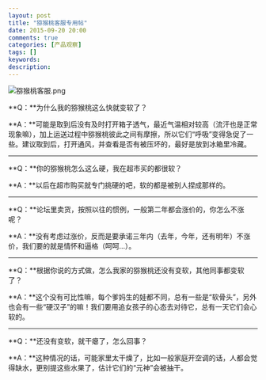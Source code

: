 ```yaml
---
layout: post
title: "猕猴桃客服专用帖"
date: 2015-09-20 20:00
comments: true
categories: [产品观察]
tags: []
keywords: 
description: 
---
```

![猕猴桃客服.png](http://upload-images.jianshu.io/upload_images/15016-d2005ffa3ce80558.png?imageMogr2/auto-orient/strip%7CimageView2/2/w/1240)

**Q：**为什么我的猕猴桃这么快就变软了？

**A：**可能是取到后没有及时打开箱子透气，最近气温相对较高（流汗也是正常现象嘛），加上运送过程中猕猴桃彼此之间有摩擦，所以它们“呼吸”变得急促了一些。建议取到后，打开通风，并查看是否有被压坏的，最好是放到冰箱里冷藏。

<!--more-->
---
**Q：**你的猕猴桃怎么这么硬，我在超市买的都很软？

**A：**以后在超市购买就专门挑硬的吧，软的都是被别人捏成那样的。

---
**Q：**论坛里卖货，按照以往的惯例，一般第二年都会涨价的，你怎么不涨呢？

**A：**没有考虑过涨价，反而是要承诺三年内（去年，今年，还有明年）不涨价，我们要的就是情怀和逼格（呵呵...）。

---
**Q：**根据你说的方式做，怎么我家的猕猴桃还没有变软，其他同事都变软了？

**A：**这个没有可比性嘛，每个爹妈生的娃都不同，总有一些是“软骨头”，另外也会有一些“硬汉子”的嘛！我们要用追女孩子的心态去对待它，总有一天它们会心软的。

---
**Q：**还没有变软，就干瘪了，怎么回事？

**A：**这种情况的话，可能家里太干燥了，比如一般家庭开空调的话，人都会觉得缺水，更别提这些水果了，估计它们的“元神”会被抽干。